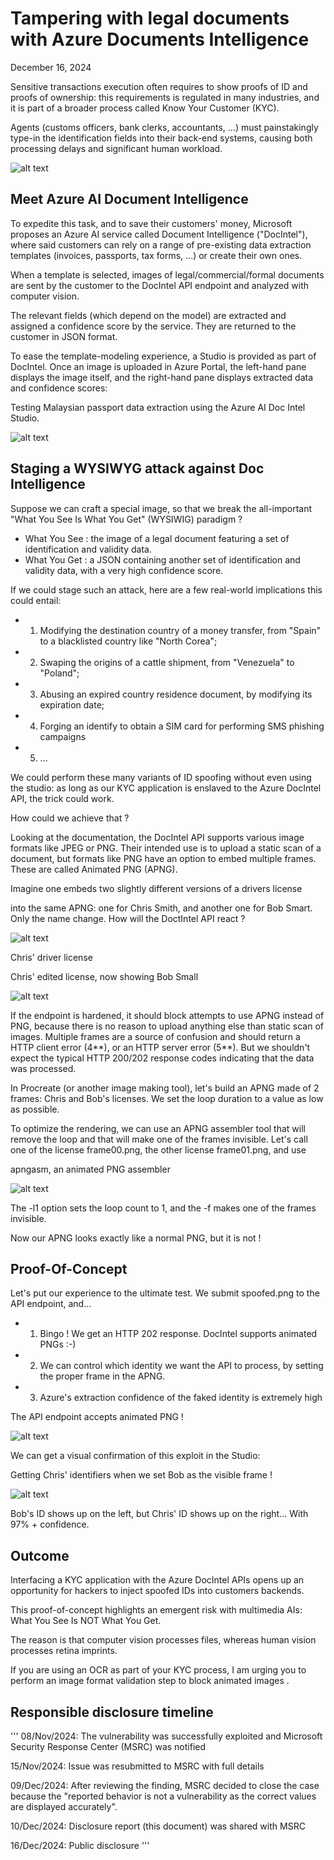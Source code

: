# Tampering with legal documents with Azure Documents Intelligence

December 16, 2024

Sensitive transactions execution often requires to show proofs of ID and proofs of ownership: this requirements is regulated in many industries, and it is part of a broader process called Know Your Customer (KYC).

Agents (customs officers, bank clerks, accountants, ...) must painstakingly type-in the identification fields into their back-end systems, causing both processing delays and significant human workload.

![alt text](https://github.com/labyrinthinesecurity/AnimaTricks/blob/main/animaTricks_cover.png?raw=true)

## Meet Azure AI Document Intelligence

To expedite this task, and to save their customers' money, Microsoft proposes an Azure AI service called Document Intelligence ("DocIntel"), where said customers can rely on a range of pre-existing data extraction templates (invoices, passports, tax forms, ...) or create their own ones.

When a template is selected, images of legal/commercial/formal documents are sent by the customer to the DocIntel API endpoint and analyzed with computer vision.

The relevant fields (which depend on the model) are extracted and assigned a confidence score by the service. They are returned to the customer in JSON format.

To ease the template-modeling experience, a Studio is provided as part of DocIntel. Once an image is uploaded in Azure Portal, the left-hand pane displays the image itself, and the right-hand pane displays extracted data and confidence scores:


Testing Malaysian passport data extraction using the Azure AI Doc Intel Studio.

![alt text](https://github.com/labyrinthinesecurity/AnimaTricks/blob/main/animaTricks_malaysia.png?raw=true)

## Staging a WYSIWYG attack against Doc Intelligence

Suppose we can craft a special image, so that we break the all-important "What You See Is What You Get" (WYSIWIG) paradigm ?

- What You See : the image of a legal document featuring a set of identification and validity data.
- What You Get : a JSON containing another set of identification and validity data, with a very high confidence score.

If we could stage such an attack, here are a few real-world implications this could entail:

- 1. Modifying the destination country of a money transfer, from "Spain" to a blacklisted country like "North Corea";
- 2. Swaping the origins of a cattle shipment, from "Venezuela" to "Poland";
- 3. Abusing an expired country residence document, by modifying its expiration date;
- 4. Forging an identify to obtain a SIM card for performing SMS phishing campaigns
- 5. ...

We could perform these many variants of ID spoofing without even using the studio: as long as our KYC application is enslaved to the Azure DocIntel API, the trick could work.

How could we achieve that ?

Looking at the documentation, the DocIntel API supports various image formats like JPEG or PNG. Their intended use is to upload a static scan of a document, but formats like PNG have an option to embed multiple frames. These are called Animated PNG (APNG).

Imagine one embeds two slightly different versions of a drivers license

into the same APNG: one for Chris Smith, and another one for Bob Smart. Only the name change. How will the DoctIntel API react ?

![alt text](https://github.com/labyrinthinesecurity/AnimaTricks/blob/main/animaTricks_chris.png?raw=true)

Chris' driver license

Chris' edited license, now showing Bob Small

![alt text](https://github.com/labyrinthinesecurity/AnimaTricks/blob/main/animaTricks_bob.png?raw=true)

If the endpoint is hardened, it should block attempts to use APNG instead of PNG, because there is no reason to upload anything else than static scan of images. Multiple frames are a source of confusion and should return a HTTP client error (4**), or an HTTP server error (5**). But we shouldn't expect the typical HTTP 200/202 response codes indicating that the data was processed.

In Procreate (or another image making tool), let's build an APNG made of 2 frames: Chris and Bob's licenses. We set the loop duration to a value as low as possible.

To optimize the rendering, we can use an APNG assembler tool that will remove the loop and that will make one of the frames invisible. Let's call one of the license frame00.png, the other license frame01.png, and use

apngasm, an animated PNG assembler

![alt text](https://github.com/labyrinthinesecurity/AnimaTricks/blob/main/apngasm.png?raw=true)

The -l1 option sets the loop count to 1, and the -f makes one of the frames invisible.

Now our APNG looks exactly like a normal PNG, but it is not !

## Proof-Of-Concept

Let's put our experience to the ultimate test. We submit spoofed.png to the API endpoint, and...

- 1. Bingo ! We get an HTTP 202 response. DocIntel supports animated PNGs :-)
- 2. We can control which identity we want the API to process, by setting the proper frame in the APNG.
- 3. Azure's extraction confidence of the faked identity is extremely high

The API endpoint accepts animated PNG !

![alt text](https://github.com/labyrinthinesecurity/AnimaTricks/blob/main/animaTricks_endpoint.png?raw=true)

We can get a visual confirmation of this exploit in the Studio:

Getting Chris' identifiers when we set Bob as the visible frame !

![alt text](https://github.com/labyrinthinesecurity/AnimaTricks/blob/main/animaTricks_spoofed.png?raw=true)

Bob's ID shows up on the left, but Chris' ID shows up on the right... With 97% + confidence.

## Outcome

Interfacing a KYC application with the Azure DocIntel APIs opens up an opportunity for hackers to inject spoofed IDs into customers backends.

This proof-of-concept highlights an emergent risk with multimedia AIs: What You See Is NOT What You Get.

The reason is that computer vision processes files, whereas human vision processes retina imprints.

If you are using an OCR as part of your KYC process, I am urging you to perform an image format validation step to block animated images .

## Responsible disclosure timeline

'''
08/Nov/2024: The vulnerability was successfully exploited and Microsoft Security Response Center (MSRC) was notified

15/Nov/2024: Issue was resubmitted to MSRC with full details

09/Dec/2024: After reviewing the finding, MSRC decided to close the case because the "reported behavior is not a vulnerability as the correct values are displayed accurately".

10/Dec/2024: Disclosure report (this document) was shared with MSRC

16/Dec/2024: Public disclosure
'''
